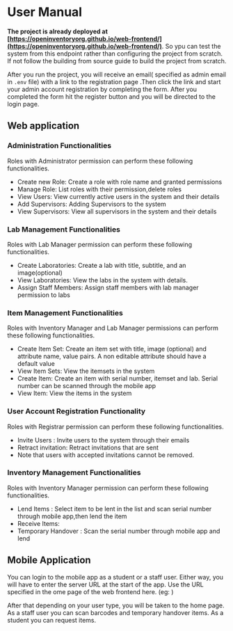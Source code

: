 # User Manual

**The project is already deployed at [https://openinventoryorg.github.io/web-frontend/](https://openinventoryorg.github.io/web-frontend/)**. So ypu can test the system from this endpoint rather than configuring the project from scratch. If not follow the building from source guide to build the project from scratch.

After you run the project, you will receive an email( specified as admin email in `.env` file) with a link to the registration page .Then click the link and start your admin account registration by completing the form. After you completed the form hit the register button and you will be directed to the login page.

## Web application

### Administration Functionalities

Roles with Administrator permission can perform these following functionalities.

- Create new Role: Create a role with role name and granted permissions
- Manage Role: List roles with their permission,delete roles
- View Users: View currently active users in the system and their details
- Add Supervisors: Adding Supervisors to the system
- View Supervisors: View all supervisors in the system and their details

### Lab Management Functionalities

Roles with Lab Manager permission can perform these following functionalities.

- Create Laboratories: Create a lab with title, subtitle, and an image(optional)
- View Laboratories: View the labs in the system with details.
- Assign Staff Members: Assign staff members with lab manager permission to labs

### Item Management Functionalities

Roles with Inventory Manager and Lab Manager permissions can perform these following functionalities.

- Create Item Set: Create an item set with title, image (optional) and attribute name, value pairs. A non editable attribute should have a default value
- View Item Sets: View the itemsets in the system
- Create Item: Create an item with serial number, itemset and lab. Serial number can be scanned through the mobile app
- View Item: View the items in the system

### User Account Registration Functionality

Roles with Registrar permission can perform these following functionalities.

- Invite Users : Invite users to the system through their emails
- Retract invitation: Retract invitations that are sent
- Note that users with accepted invitations cannot be removed.

### Inventory Management Functionalities

Roles with Inventory Manager permission can perform these following functionalities.

- Lend Items : Select item to be lent in the list and scan serial number through mobile app,then lend the item
- Receive Items:
- Temporary Handover : Scan the serial number through mobile app and lend

## Mobile Application

You can login to the mobile app as a student or a staff user. Either way, you will have to enter the server URL at the start of the app. Use the URL specified in the ome page of the web frontend here. (eg: )

After that depending on your user type, you will be taken to the home page. As a staff user you can scan barcodes and temporary handover items. As a student you can request items.
